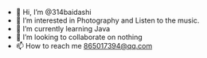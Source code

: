 - 👋 Hi, I’m @314baidashi
- 👀 I’m interested in Photography and Listen to the music.
- 🌱 I’m currently learning Java
- 💞️ I’m looking to collaborate on nothing
- 📫 How to reach me 865017394@qq.com

<!---
314baidashi/314baidashi is a ✨ special ✨ repository because its `README.md` (this file) appears on your GitHub profile.
You can click the Preview link to take a look at your changes.
--->
